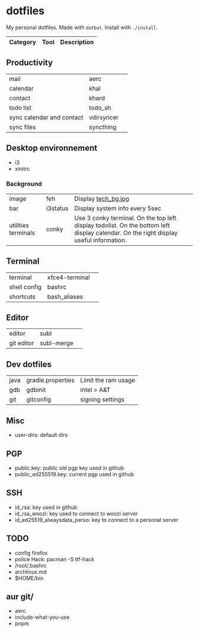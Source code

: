# dotfiles
My personal dotfiles. Made with `dotbot`. Install with `./install`.

| Category | Tool | Description |
|----------|------|-------------|

## Productivity

| | | |
|-|-|-|
| mail | aerc |
| calendar | khal
| contact | khard
| todo list | todo_sh
| sync calendar and contact | vdirsyncer
| sync files | syncthing

## Desktop environnement
-   i3 
-   xinitrc

### Background
| | | |
|-|-|-|
| image | feh | Display [tech_bg.jpg](img/tech_bg.jpg)
| bar | i3status | Display system info every 5sec
| utilities terminals | conky | Use 3 conky terminal. On the top left display todolist. On the bottom left display calendar. On the right display useful information.

## Terminal
| | | |
|-|-|-|
| terminal | xfce4-terminal | 
| shell config | bashrc | 
| shortcuts | bash_aliases | 

## Editor
| | | |
|-|-|-|
| editor | subl | 
| git editor | subl-merge | 

## Dev dotfiles
| | | |
|-|-|-|
| java | gradle.properties | Limit the ram usage
| gdb | gdbinit | intel > A&T
| git | gitconfig | signing settings

## Misc
-   user-dirs: default dirs

## PGP
-   public.key: public old pgp key used in github
-   public_ed255519.key: current pgp used in github

## SSH
-   id_rsa: key used in github
-   id_rsa_woozi: key used to connect to woozi server
-   id_ed25519_alwaysdata_perso: key to connect to a personal server


## TODO
-   config firefox
-   police Hack: pacman -S ttf-hack
-   /root/.bashrc
-   archlinux.md
-   $HOME/bin

## aur git/
-   aerc
-   include-what-you-use
-   pnpm
